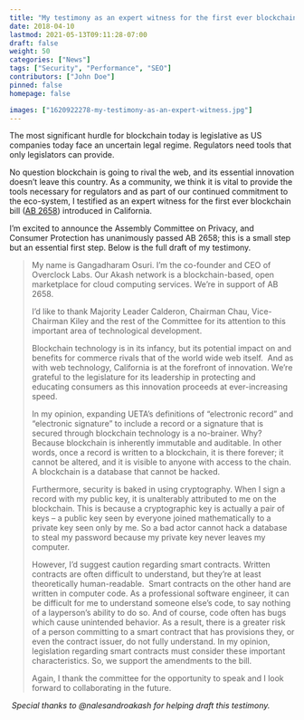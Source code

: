 ```yaml
---
title: "My testimony as an expert witness for the first ever blockchain bill (AB 2658) introduced in the state of California"
date: 2018-04-10
lastmod: 2021-05-13T09:11:28-07:00
draft: false
weight: 50
categories: ["News"]
tags: ["Security", "Performance", "SEO"]
contributors: ["John Doe"]
pinned: false
homepage: false

images: ["1620922278-my-testimony-as-an-expert-witness.jpg"]
---
```

The most significant hurdle for blockchain today is legislative as US companies today face an uncertain legal regime. Regulators need tools that only legislators can provide.

No question blockchain is going to rival the web, and its essential innovation doesn’t leave this country. As a community, we think it is vital to provide the tools necessary for regulators and as part of our continued commitment to the eco-system, I testified as an expert witness for the first ever blockchain bill ([AB 2658](https://leginfo.legislature.ca.gov/faces/billTextClient.xhtml?bill_id=201720180AB2658)) introduced in California.

I’m excited to announce the Assembly Committee on Privacy, and Consumer Protection has unanimously passed AB 2658; this is a small step but an essential first step. Below is the full draft of my testimony.

> My name is Gangadharam Osuri. I’m the co-founder and CEO of Overclock Labs. Our Akash network is a blockchain-based, open marketplace for cloud computing services. We’re in support of AB 2658.
> 
> I’d like to thank Majority Leader Calderon, Chairman Chau, Vice-Chairman Kiley and the rest of the Committee for its attention to this important area of technological development.
> 
> Blockchain technology is in its infancy, but its potential impact on and benefits for commerce rivals that of the world wide web itself.  And as with web technology, California is at the forefront of innovation. We’re grateful to the legislature for its leadership in protecting and educating consumers as this innovation proceeds at ever-increasing speed.
> 
> In my opinion, expanding UETA’s definitions of “electronic record” and “electronic signature” to include a record or a signature that is secured through blockchain technology is a no-brainer. Why? Because blockchain is inherently immutable and auditable. In other words, once a record is written to a blockchain, it is there forever; it cannot be altered, and it is visible to anyone with access to the chain. A blockchain is a database that cannot be hacked.
> 
> Furthermore, security is baked in using cryptography. When I sign a record with my public key, it is unalterably attributed to me on the blockchain. This is because a cryptographic key is actually a pair of keys – a public key seen by everyone joined mathematically to a private key seen only by me. So a bad actor cannot hack a database to steal my password because my private key never leaves my computer.
> 
> However, I’d suggest caution regarding smart contracts. Written contracts are often difficult to understand, but they’re at least theoretically human-readable.  Smart contracts on the other hand are written in computer code. As a professional software engineer, it can be difficult for me to understand someone else’s code, to say nothing of a layperson’s ability to do so. And of course, code often has bugs which cause unintended behavior. As a result, there is a greater risk of a person committing to a smart contract that has provisions they, or even the contract issuer, do not fully understand. In my opinion, legislation regarding smart contracts must consider these important characteristics. So, we support the amendments to the bill.
> 
> Again, I thank the committee for the opportunity to speak and I look forward to collaborating in the future.

 _Special thanks to @nalesandroakash for helping draft this testimony._